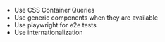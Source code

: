 - Use CSS Container Queries
- Use generic components when they are available
- Use playwright for e2e tests
- Use internationalization
